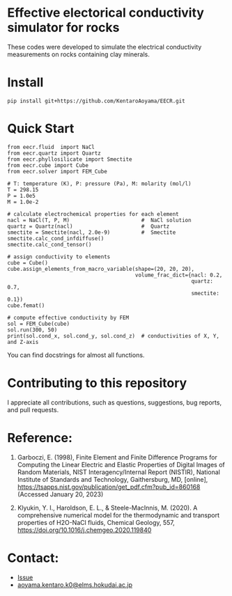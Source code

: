# Effective electorical conductivity simulator for rocks

These codes were developed to simulate the electrical conductivity measurements on rocks containing clay minerals.

# Install
```
pip install git+https://github.com/KentaroAoyama/EECR.git
```

# Quick Start
```
from eecr.fluid  import NaCl
from eecr.quartz import Quartz
from eecr.phyllosilicate import Smectite
from eecr.cube import Cube
from eecr.solver import FEM_Cube

# T: temperature (K), P: pressure (Pa), M: molarity (mol/l)
T = 298.15
P = 1.0e5
M = 1.0e-2

# calculate electrochemical properties for each element
nacl = NaCl(T, P, M)                       #  NaCl solution
quartz = Quartz(nacl)                      #  Quartz
smectite = Smectite(nacl, 2.0e-9)          #  Smectite
smectite.calc_cond_infdiffuse()
smectite.calc_cond_tensor()

# assign conductivity to elements
cube = Cube()
cube.assign_elements_from_macro_variable(shape=(20, 20, 20),
                                         volume_frac_dict={nacl: 0.2,
                                                           quartz: 0.7,
                                                           smectite: 0.1})
cube.femat()

# compute effective conductivity by FEM
sol = FEM_Cube(cube)
sol.run(300, 50)
print(sol.cond_x, sol.cond_y, sol.cond_z)  # conductivities of X, Y, and Z-axis
```
You can find docstrings for almost all functions.

# Contributing to this repository
I appreciate all contributions, such as questions, suggestions, bug reports, and pull requests.


# Reference:
1. Garboczi, E. (1998), Finite Element and Finite Difference Programs for
    Computing the Linear Electric and Elastic Properties of Digital
    Images of Random Materials, NIST Interagency/Internal Report (NISTIR),
    National Institute of Standards and Technology, Gaithersburg, MD,
    [online], https://tsapps.nist.gov/publication/get_pdf.cfm?pub_id=860168
    (Accessed January 20, 2023)

2. Klyukin, Y. I., Haroldson, E. L., & Steele-MacInnis, M. (2020). A comprehensive numerical model for the thermodynamic and transport properties of H2O-NaCl fluids, Chemical Geology, 557, https://doi.org/10.1016/j.chemgeo.2020.119840

# Contact:
- [Issue](https://github.com/KentaroAoyama/EECR/issues)
- aoyama.kentaro.k0@elms.hokudai.ac.jp
